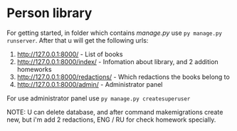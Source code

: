 # Person library
For getting started, in folder which contains _manage.py_ use `py manage.py runserver`.
After that u will get the following urls:

  1.  http://127.0.0.1:8000/ - List of books
  2.  http://127.0.0.1:8000/index/ - Infomation about library, and 2 addition homeworks
  3.  http://127.0.0.1:8000/redactions/ - Which redactions the books belong to
  4.  http://127.0.0.1:8000/admin/ - Administrator panel
  
For use administrator panel use `py manage.py createsuperuser`

NOTE:
  U can delete database, and after command makemigrations create new, but i'm add 2 redactions, ENG / RU for check homework specially.
